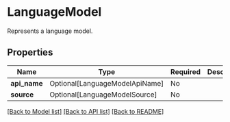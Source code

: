 # LanguageModel

Represents a language model.

## Properties
| Name | Type | Required | Description |
| ------------ | ------------- | ------------- | ------------- |
**api_name** | Optional[LanguageModelApiName] | No |  |
**source** | Optional[LanguageModelSource] | No |  |


[[Back to Model list]](../../README.md#documentation-for-models) [[Back to API list]](../../README.md#documentation-for-api-endpoints) [[Back to README]](../../README.md)
